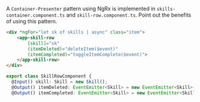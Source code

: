  A `Container-Presenter` pattern using NgRx is implemented in `skills-container.component.ts` and  `skill-row.component.ts`. Point out the benefits of using this pattern.

```html
<div *ngFor="let sk of skills | async" class="item">
    <app-skill-row
        [skill]="sk"
        (itemDeleted)="deleteItem($event)"
        (itemCompleted)="toggleItemComplete($event)">
    </app-skill-row>
</div>
```


```typescript
export class SkillRowComponent {
  @Input() skill: Skill = new Skill();
  @Output() itemDeleted: EventEmitter<Skill> = new EventEmitter<Skill>();
  @Output() itemCompleted: EventEmitter<Skill> = new EventEmitter<Skill>();
```